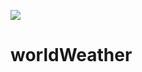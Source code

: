 <a href="https://codeclimate.com/github/Sergei-Nerobeev/worldWeather/maintainability"><img src="https://api.codeclimate.com/v1/badges/87e6a887e04844c949f0/maintainability" /></a>
# worldWeather
